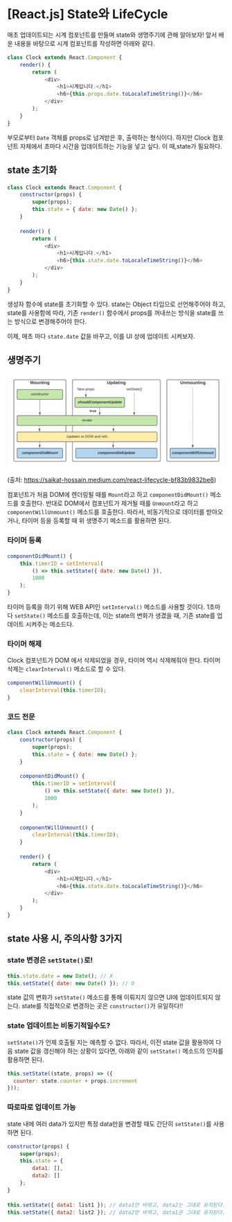 # [React.js] State와 LifeCycle

매초 업데이트되는 시계 컴포넌트를 만들며 state와 생명주기에 관해 알아보자! 앞서 배운 내용을 바탕으로 시계 컴포넌트를 작성하면 아래와 같다.

```javascript
class Clock extends React.Component {
    render() {
        return (
            <div>
                <h1>시계입니다.</h1>  
                <h6>{this.props.date.toLocaleTimeString()}</h6>
            </div>
        );
    }
}
```

부모로부터 `Date` 객체를 props로 넘겨받은 후, 출력하는 형식이다. 하지만 Clock 컴포넌트 자체에서 초마다 시간을 업데이트하는 기능을 넣고 싶다. 이 때,state가 필요하다.

## state 초기화

```javascript
class Clock extends React.Component {
    constructor(props) {
        super(props);
        this.state = { date: new Date() };
    }

    render() {
        return (
            <div>
                <h1>시계입니다.</h1>  
                <h6>{this.state.date.toLocaleTimeString()}</h6>
            </div>
        );
    }
}
```

생성자 함수에 state를 초기화할 수 있다. state는 Object 타입으로 선언해주어야 하고, state를 사용함에 따라, 기존 `render()` 함수에서 props를 꺼내쓰는 방식을 state를 쓰는 방식으로 변경해주어야 한다.

이제, 매초 마다 `state.date` 값을 바꾸고, 이를 UI 상에 업데이트 시켜보자.

## 생명주기

![생명주기](./../../../assets/img/posts/web/reactjs/react-life-cycle.png)

(출처: https://saikat-hossain.medium.com/react-lifecycle-bf83b9832be8)

컴포넌트가 처음 DOM에 렌더링될 때를 `Mount`라고 하고 `componentDidMount()` 메소드를 호출한다. 반대로 DOM에서 컴포넌트가 제거될 때를 `Unmount`라고 하고 `componentWillUnmount()` 메소드를 호출한다. 따라서, 비동기적으로 데이터를 받아오거나, 타이머 등을 등록할 때 위 생명주기 메소드를 활용하면 된다.

### 타이머 등록

```javascript
componentDidMount() {
    this.timerID = setInterval(
        () => this.setState({ date: new Date() }),
        1000
    );
}
```

타이머 등록을 하기 위해 WEB API인 `setInterval()` 메소드를 사용할 것이다. 1초마다 `setState()` 메소드를 호출하는데, 이는 state의 변화가 생겼을 때, 기존 state를 업데이트 시켜주는 메소드다. 

### 타이머 해제

Clock 컴포넌트가 DOM 에서 삭제되었을 경우, 타이머 역시 삭제해줘야 한다. 타이머 삭제는 `clearInterval()` 메소드로 할 수 있다.

```javascript
componentWillUnmount() {
    clearInterval(this.timerID);
}
```

### 코드 전문

```javascript
class Clock extends React.Component {
    constructor(props) {
        super(props);
        this.state = { date: new Date() };
    }

    componentDidMount() {
        this.timerID = setInterval(
            () => this.setState({ date: new Date() }),
            1000
        );
    }

    componentWillUnmount() {
        clearInterval(this.timerID);
    }

    render() {
        return (
            <div>
                <h1>시계입니다.</h1>  
                <h6>{this.state.date.toLocaleTimeString()}</h6>
            </div>
        );
    }
}
```

## state 사용 시, 주의사항 3가지

### state 변경은 `setState()`로!

```javascript
this.state.date = new Date(); // X
this.setState({ date: new Date() }); // O
```
state 값의 변화가 `setState()` 메소드를 통해 이뤄지지 않으면 UI에 업데이트되지 않는다. state를 직접적으로 변경하는 곳은 `constructor()`가 유일하다!!

### state 업데이트는 비동기적일수도?

`setState()`가 언제 호출될 지는 예측할 수 없다. 따라서, 이전 state 값을 활용하여 다음 state 값을 갱신해야 하는 상황이 있다면, 아래와 같이 `setState()` 메소드의 인자를 활용하면 된다.

```javascript
this.setState((state, props) => ({
  counter: state.counter + props.increment
}));
```

### 따로따로 업데이트 가능

state 내에 여러 data가 있지만 특정 data만을 변경할 때도 간단히 `setState()`를 사용하면 된다.

```javascript
constructor(props) {
    super(props);
    this.state = {
        data1: [],
        data2: []
    };
}

this.setState({ data1: list1 }); // data1만 바뀌고, data2는 그대로 유지된다.
this.setState({ data2: list2 }); // data2만 바뀌고, data1은 그대로 유지된다. 
```